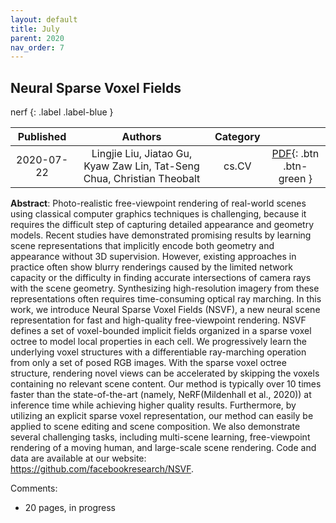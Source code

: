 ```yaml
---
layout: default
title: July
parent: 2020
nav_order: 7
---
```

<!---metadata--->

## Neural Sparse Voxel Fields

nerf
{: .label .label-blue }

| Published | Authors | Category | |
|:---:|:---:|:---:|:---:|
| 2020-07-22 | Lingjie Liu, Jiatao Gu, Kyaw Zaw Lin, Tat-Seng Chua, Christian Theobalt | cs.CV | [PDF](http://arxiv.org/pdf/2007.11571v2){: .btn .btn-green } |

**Abstract**: Photo-realistic free-viewpoint rendering of real-world scenes using classical
computer graphics techniques is challenging, because it requires the difficult
step of capturing detailed appearance and geometry models. Recent studies have
demonstrated promising results by learning scene representations that
implicitly encode both geometry and appearance without 3D supervision. However,
existing approaches in practice often show blurry renderings caused by the
limited network capacity or the difficulty in finding accurate intersections of
camera rays with the scene geometry. Synthesizing high-resolution imagery from
these representations often requires time-consuming optical ray marching. In
this work, we introduce Neural Sparse Voxel Fields (NSVF), a new neural scene
representation for fast and high-quality free-viewpoint rendering. NSVF defines
a set of voxel-bounded implicit fields organized in a sparse voxel octree to
model local properties in each cell. We progressively learn the underlying
voxel structures with a differentiable ray-marching operation from only a set
of posed RGB images. With the sparse voxel octree structure, rendering novel
views can be accelerated by skipping the voxels containing no relevant scene
content. Our method is typically over 10 times faster than the state-of-the-art
(namely, NeRF(Mildenhall et al., 2020)) at inference time while achieving
higher quality results. Furthermore, by utilizing an explicit sparse voxel
representation, our method can easily be applied to scene editing and scene
composition. We also demonstrate several challenging tasks, including
multi-scene learning, free-viewpoint rendering of a moving human, and
large-scale scene rendering. Code and data are available at our website:
https://github.com/facebookresearch/NSVF.

Comments:
- 20 pages, in progress